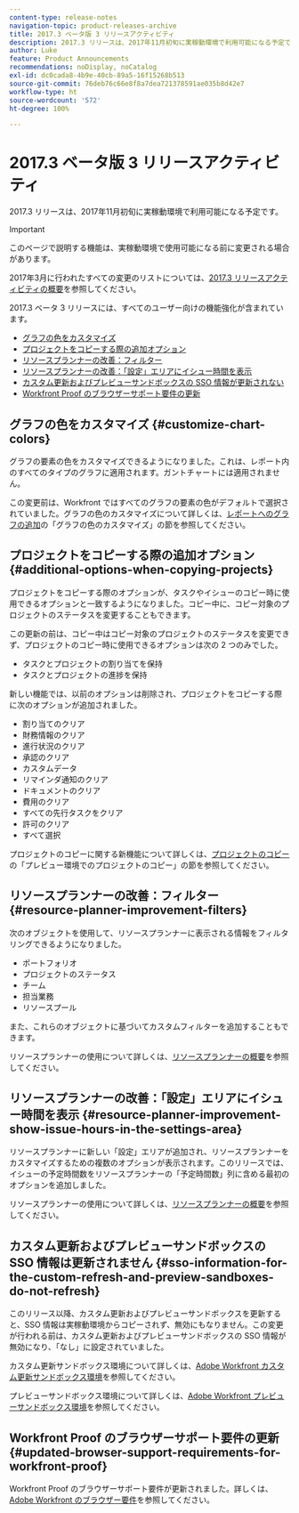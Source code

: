 ```yaml
---
content-type: release-notes
navigation-topic: product-releases-archive
title: 2017.3 ベータ版 3 リリースアクティビティ
description: 2017.3 リリースは、2017年11月初旬に実稼動環境で利用可能になる予定です。
author: Luke
feature: Product Announcements
recommendations: noDisplay, noCatalog
exl-id: dc0cada8-4b9e-40cb-89a5-16f15268b513
source-git-commit: 76deb76c66e8f8a7dea721378591ae035b8d42e7
workflow-type: ht
source-wordcount: '572'
ht-degree: 100%

---
```


# 2017.3 ベータ版 3 リリースアクティビティ

2017.3 リリースは、2017年11月初旬に実稼動環境で利用可能になる予定です。

>[!IMPORTANT]
>
>このページで説明する機能は、実稼動環境で使用可能になる前に変更される場合があります。

2017年3月に行われたすべての変更のリストについては、[2017.3 リリースアクティビティの概要](../../../../product-announcements/product-releases/quarterly-release-archive/2017.3-release-activity/2017.3-release-activity-overview.md)を参照してください。

2017.3 ベータ 3 リリースには、すべてのユーザー向けの機能強化が含まれています。

* [グラフの色をカスタマイズ](#customize-chart-colors)
* [プロジェクトをコピーする際の追加オプション](#additional-options-when-copying-projects)
* [リソースプランナーの改善：フィルター](#resource-planner-improvement-filters)
* [リソースプランナーの改善：「設定」エリアにイシュー時間を表示](#resource-planner-improvement-show-issue-hours-in-the-settings-area)
* [カスタム更新およびプレビューサンドボックスの SSO 情報が更新されない](#sso-information-for-the-custom-refresh-and-preview-sandboxes-do-not-refresh)
* [Workfront Proof のブラウザーサポート要件の更新](#updated-browser-support-requirements-for-workfront-proof)

## グラフの色をカスタマイズ {#customize-chart-colors}

グラフの要素の色をカスタマイズできるようになりました。これは、レポート内のすべてのタイプのグラフに適用されます。ガントチャートには適用されません。

この変更前は、Workfront ではすべてのグラフの要素の色がデフォルトで選択されていました。グラフの色のカスタマイズについて詳しくは、[レポートへのグラフの追加](../../../../reports-and-dashboards/reports/creating-and-managing-reports/add-chart-report.md)の「グラフの色のカスタマイズ」の節を参照してください。

## プロジェクトをコピーする際の追加オプション {#additional-options-when-copying-projects}

プロジェクトをコピーする際のオプションが、タスクやイシューのコピー時に使用できるオプションと一致するようになりました。コピー中に、コピー対象のプロジェクトのステータスを変更することもできます。

この更新の前は、コピー中はコピー対象のプロジェクトのステータスを変更できず、プロジェクトのコピー時に使用できるオプションは次の 2 つのみでした。

* タスクとプロジェクトの割り当てを保持
* タスクとプロジェクトの進捗を保持

新しい機能では、以前のオプションは削除され、プロジェクトをコピーする際に次のオプションが追加されました。

* 割り当てのクリア
* 財務情報のクリア
* 進行状況のクリア
* 承認のクリア
* カスタムデータ
* リマインダ通知のクリア
* ドキュメントのクリア
* 費用のクリア
* すべての先行タスクをクリア
* 許可のクリア
* すべて選択

プロジェクトのコピーに関する新機能について詳しくは、[プロジェクトのコピー](../../../../manage-work/projects/manage-projects/copy-project.md)の「プレビュー環境でのプロジェクトのコピー」の節を参照してください。

## リソースプランナーの改善：フィルター {#resource-planner-improvement-filters}

次のオブジェクトを使用して、リソースプランナーに表示される情報をフィルタリングできるようになりました。

* ポートフォリオ
* プロジェクトのステータス
* チーム
* 担当業務
* リソースプール

また、これらのオブジェクトに基づいてカスタムフィルターを追加することもできます。

リソースプランナーの使用について詳しくは、[リソースプランナーの概要](../../../../resource-mgmt/resource-planning/get-started-resource-planner.md)を参照してください。

## リソースプランナーの改善：「設定」エリアにイシュー時間を表示 {#resource-planner-improvement-show-issue-hours-in-the-settings-area}

リソースプランナーに新しい「設定」エリアが追加され、リソースプランナーをカスタマイズするための複数のオプションが表示されます。このリリースでは、イシューの予定時間数をリソースプランナーの「予定時間数」列に含める最初のオプションを追加しました。

リソースプランナーの使用について詳しくは、[リソースプランナーの概要](../../../../resource-mgmt/resource-planning/get-started-resource-planner.md)を参照してください。

## カスタム更新およびプレビューサンドボックスの SSO 情報は更新されません {#sso-information-for-the-custom-refresh-and-preview-sandboxes-do-not-refresh}

このリリース以降、カスタム更新およびプレビューサンドボックスを更新すると、SSO 情報は実稼動環境からコピーされず、無効にもなりません。この変更が行われる前は、カスタム更新およびプレビューサンドボックスの SSO 情報が無効になり、「なし」に設定されていました。

カスタム更新サンドボックス環境について詳しくは、[Adobe Workfront カスタム更新サンドボックス環境](../../../../administration-and-setup/set-up-workfront/workfront-testing-environments/wf-custom-refresh-sandbox-environment.md)を参照してください。

プレビューサンドボックス環境について詳しくは、[Adobe Workfront プレビューサンドボックス環境](../../../../administration-and-setup/set-up-workfront/workfront-testing-environments/wf-preview-sandbox-environment.md)を参照してください。

## Workfront Proof のブラウザーサポート要件の更新 {#updated-browser-support-requirements-for-workfront-proof}

Workfront Proof のブラウザーサポート要件が更新されました。詳しくは、[Adobe Workfront のブラウザー要件](../../../../workfront-basics/workfront-browser-requirements.md)を参照してください。
